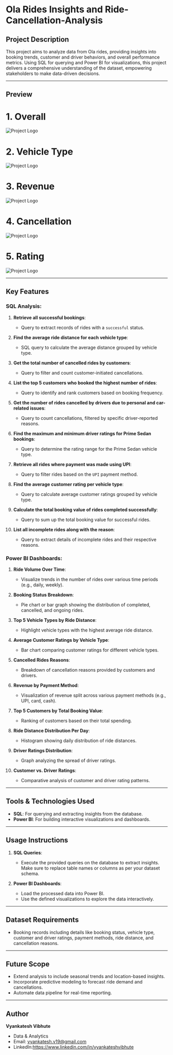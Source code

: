 # Ola Rides Insights and Ride-Cancellation-Analysis

## Project Description
This project aims to analyze data from Ola rides, providing insights into booking trends, customer and driver behaviors, and overall performance metrics. Using SQL for querying and Power BI for visualizations, this project delivers a comprehensive understanding of the dataset, empowering stakeholders to make data-driven decisions.

---

## Preview

# 1. Overall
![Project Logo](Preview/Overall.png)

# 2. Vehicle Type
![Project Logo](Preview/VehicleType.png)

# 3. Revenue
![Project Logo](Preview/Revenue.png)

# 4. Cancellation
![Project Logo](Preview/Cancellation.png)

# 5. Rating
![Project Logo](Preview/Rating.png)

---

## Key Features
### SQL Analysis:
1. **Retrieve all successful bookings**:
   - Query to extract records of rides with a `successful` status.

2. **Find the average ride distance for each vehicle type**:
   - SQL query to calculate the average distance grouped by vehicle type.

3. **Get the total number of cancelled rides by customers**:
   - Query to filter and count customer-initiated cancellations.

4. **List the top 5 customers who booked the highest number of rides**:
   - Query to identify and rank customers based on booking frequency.

5. **Get the number of rides cancelled by drivers due to personal and car-related issues**:
   - Query to count cancellations, filtered by specific driver-reported reasons.

6. **Find the maximum and minimum driver ratings for Prime Sedan bookings**:
   - Query to determine the rating range for the Prime Sedan vehicle type.

7. **Retrieve all rides where payment was made using UPI**:
   - Query to filter rides based on the `UPI` payment method.

8. **Find the average customer rating per vehicle type**:
   - Query to calculate average customer ratings grouped by vehicle type.

9. **Calculate the total booking value of rides completed successfully**:
   - Query to sum up the total booking value for successful rides.

10. **List all incomplete rides along with the reason**:
    - Query to extract details of incomplete rides and their respective reasons.

### Power BI Dashboards:
1. **Ride Volume Over Time**:
   - Visualize trends in the number of rides over various time periods (e.g., daily, weekly).

2. **Booking Status Breakdown**:
   - Pie chart or bar graph showing the distribution of completed, cancelled, and ongoing rides.

3. **Top 5 Vehicle Types by Ride Distance**:
   - Highlight vehicle types with the highest average ride distance.

4. **Average Customer Ratings by Vehicle Type**:
   - Bar chart comparing customer ratings for different vehicle types.

5. **Cancelled Rides Reasons**:
   - Breakdown of cancellation reasons provided by customers and drivers.

6. **Revenue by Payment Method**:
   - Visualization of revenue split across various payment methods (e.g., UPI, card, cash).

7. **Top 5 Customers by Total Booking Value**:
   - Ranking of customers based on their total spending.

8. **Ride Distance Distribution Per Day**:
   - Histogram showing daily distribution of ride distances.

9. **Driver Ratings Distribution**:
   - Graph analyzing the spread of driver ratings.

10. **Customer vs. Driver Ratings**:
    - Comparative analysis of customer and driver rating patterns.

---

## Tools & Technologies Used
- **SQL**: For querying and extracting insights from the database.
- **Power BI**: For building interactive visualizations and dashboards.

---

## Usage Instructions
1. **SQL Queries**:
   - Execute the provided queries on the database to extract insights. Make sure to replace table names or columns as per your dataset schema.

2. **Power BI Dashboards**:
   - Load the processed data into Power BI.
   - Use the defined visualizations to explore the data interactively.

---

## Dataset Requirements
- Booking records including details like booking status, vehicle type, customer and driver ratings, payment methods, ride distance, and cancellation reasons.

---

## Future Scope
- Extend analysis to include seasonal trends and location-based insights.
- Incorporate predictive modeling to forecast ride demand and cancellations.
- Automate data pipeline for real-time reporting.

---

## Author
**Vyankatesh Vibhute**
- Data & Analytics
- Email: vyankatesh.v19@gmail.com
- LinkedIn:https://www.linkedin.com/in/vyankateshvibhute
